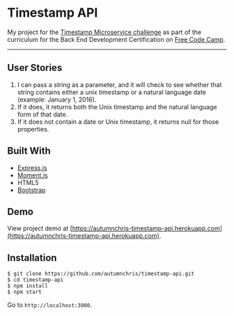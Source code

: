 # Timestamp API

My project for the [Timestamp Microservice challenge](https://www.freecodecamp.org/challenges/timestamp-microservice) as part of the curriculum for the Back End Development Certification on [Free Code Camp](https://www.freecodecamp.org).

---

## User Stories
1. I can pass a string as a parameter, and it will check to see whether that string contains either a unix timestamp or a natural language date (example: January 1, 2016).
2. If it does, it returns both the Unix timestamp and the natural language form of that date.
3. If it does not contain a date or Unix timestamp, it returns null for those properties.

## Built With
* [Express.js](https://expressjs.com)
* [Moment.js](https://momentjs.com)
* HTML5
* [Bootstrap](https://getbootstrap.com)

## Demo

View project demo at [https://autumnchris-timestamp-api.herokuapp.com](https://autumnchris-timestamp-api.herokuapp.com).

## Installation

```
$ git clone https://github.com/autumnchris/timestamp-api.git
$ cd timestamp-api
$ npm install
$ npm start
```

Go to `http://localhost:3000`.

